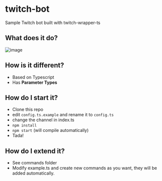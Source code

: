 # twitch-bot
Sample Twitch bot built with twitch-wrapper-ts
## What does it do?
![image](https://screenshotscdn.firefoxusercontent.com/images/a417d587-d9b3-4aac-abae-fa6808a15a28.png)
## How is it different?
- Based on Typescript
- Has **Parameter Types**
## How do I start it?
- Clone this repo
- edit `config.ts.example` and rename it to `config.ts`
- change the channel in index.ts
- `npm install`
- `npm start` (will compile automatically)
- Tada!
## How do I extend it?
- See commands folder
- Modify example.ts and create new commands as you want, they will be added automatically.